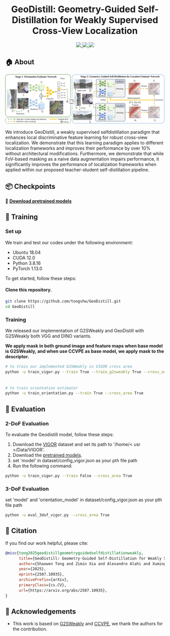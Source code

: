 <h1 align="center"><strong>GeoDistill: Geometry-Guided Self-Distillation for Weakly Supervised Cross-View Localization</strong></h1>

<p align="center">
  <a href="https://arxiv.org/pdf/2507.10935" target='_blank'>
    <img src="https://img.shields.io/badge/arXiv-2507.10935-orange?">
  </a> 
  <a href="https://arxiv.org/pdf/2507.10935" target='_blank'>
    <img src="https://img.shields.io/badge/Paper-📖-green?">
  </a>
  <a href="#citation">
    <img src="https://img.shields.io/badge/Citation-🔗;-blue">
  </a>
</p>

## 🏠 About

![image-20230831214545912](./assests/architecture.png)

We introduce GeoDistill, a weakly supervised selfdistillation paradigm that enhances local discriminative feature learning for robust cross-view localization. We
demonstrate that this learning paradigm applies to different localization frameworks and improves their performance by over 10% without architectural modifications.
Furthermore, we demonstrate that while FoV-based masking as a naive data augmentation
impairs performance, it significantly improves the performance of localization frameworks when applied within
our proposed teacher-student self-distillation pipeline.
## 📦 Checkpoints
📁 [**Download pretrained models**](https://drive.google.com/drive/folders/1pPaECfpH3H1_hPc7bDbT2X7oZ5-_HyH9?usp=drive_link)


## 🚀 Training

### Set up

We train and test our codes under the following environment:

- Ubuntu 18.04
- CUDA 12.0
- Python 3.8.16
- PyTorch 1.13.0

To get started, follow these steps: 

#### Clone this repository.

```bash
git clone https://github.com/tongshw/GeoDistill.git
cd GeoDistill
```


### Training
We released our implementation of G2SWeakly and GeoDistill with G2SWeakly both VGG and DINO variants. 

**We apply mask in both ground image and feature maps when base model is G2SWeakly, and when use CCVPE as base model, we apply mask to the descriptor.**
```bash
# to train our implemented G2SWeakly in VIGOR cross area
python -u train_vigor.py --train True --train_g2sweakly True --cross_area True


# to train orientation estimator
python -u train_orientation.py --train True --cross_area True
```

## 🎉 Evaluation

### 2-DoF Evaluation

To evaluate the Geodistill model, follow these steps:

1. Download the [VIGOR](https://github.com/Jeff-Zilence/VIGOR) dataset and set its path to '/home/< usr >/Data/VIGOR'.
2. Download the [pretrained models](https://drive.google.com/drive/folders/1pPaECfpH3H1_hPc7bDbT2X7oZ5-_HyH9?usp=drive_link).
3. set 'model' in  dataset/config_vigor.json as your pth file path
4. Run the following command:

````bash
python -u train_vigor.py --train False --cross_area True
````


### 3-DoF Evaluation
set 'model' and 'orientation_model' in  dataset/config_vigor.json as your pth file path
````bash
python -u eval_3dof_vigor.py --cross_area True
````



<h2 id="citation">🔗 Citation</h2>

If you find our work helpful, please cite:

```bibtex
@misc{tong2025geodistillgeometryguidedselfdistillationweakly,
      title={GeoDistill: Geometry-Guided Self-Distillation for Weakly Supervised Cross-View Localization}, 
      author={Shaowen Tong and Zimin Xia and Alexandre Alahi and Xuming He and Yujiao Shi},
      year={2025},
      eprint={2507.10935},
      archivePrefix={arXiv},
      primaryClass={cs.CV},
      url={https://arxiv.org/abs/2507.10935}, 
}
```

## 👏 Acknowledgements

- This work is based on [G2SWeakly](https://github.com/yujiaoshi/g2sweakly) and [CCVPE](https://github.com/tudelft-iv/CCVPE), we thank the authors for the contribution.
